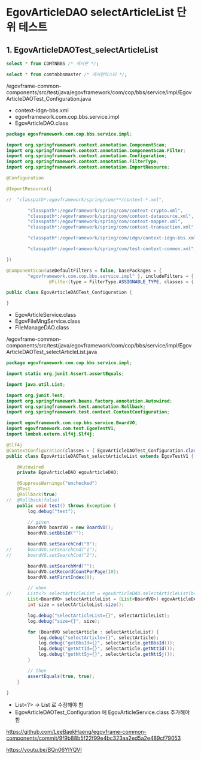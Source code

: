 # EgovArticleDAO selectArticleList 단위 테스트

## 1. EgovArticleDAOTest_selectArticleList

```sql
select * from COMTNBBS /* 게시판 */;

select * from comtnbbsmaster /* 게시판마스터 */;
```

/egovframe-common-components/src/test/java/egovframework/com/cop/bbs/service/impl/EgovArticleDAOTest_Configuration.java

- context-idgn-bbs.xml
- egovframework.com.cop.bbs.service.impl
- EgovArticleDAO.class

```java
package egovframework.com.cop.bbs.service.impl;

import org.springframework.context.annotation.ComponentScan;
import org.springframework.context.annotation.ComponentScan.Filter;
import org.springframework.context.annotation.Configuration;
import org.springframework.context.annotation.FilterType;
import org.springframework.context.annotation.ImportResource;

@Configuration

@ImportResource({

//	"classpath*:egovframework/spring/com/**/context-*.xml",

		"classpath*:/egovframework/spring/com/context-crypto.xml",
		"classpath*:/egovframework/spring/com/context-datasource.xml",
		"classpath*:/egovframework/spring/com/context-mapper.xml",
		"classpath*:/egovframework/spring/com/context-transaction.xml",

		"classpath*:/egovframework/spring/com/idgn/context-idgn-bbs.xml",

		"classpath*:/egovframework/spring/com/test-context-common.xml",

})

@ComponentScan(useDefaultFilters = false, basePackages = {
		"egovframework.com.cop.bbs.service.impl" }, includeFilters = {
				@Filter(type = FilterType.ASSIGNABLE_TYPE, classes = { EgovArticleDAO.class }) })

public class EgovArticleDAOTest_Configuration {

}
```

- EgovArticleService.class
- EgovFileMngService.class
- FileManageDAO.class

/egovframe-common-components/src/test/java/egovframework/com/cop/bbs/service/impl/EgovArticleDAOTest_selectArticleList.java

```java
package egovframework.com.cop.bbs.service.impl;

import static org.junit.Assert.assertEquals;

import java.util.List;

import org.junit.Test;
import org.springframework.beans.factory.annotation.Autowired;
import org.springframework.test.annotation.Rollback;
import org.springframework.test.context.ContextConfiguration;

import egovframework.com.cop.bbs.service.BoardVO;
import egovframework.com.test.EgovTestV1;
import lombok.extern.slf4j.Slf4j;

@Slf4j
@ContextConfiguration(classes = { EgovArticleDAOTest_Configuration.class })
public class EgovArticleDAOTest_selectArticleList extends EgovTestV1 {

	@Autowired
	private EgovArticleDAO egovArticleDAO;

	@SuppressWarnings("unchecked")
	@Test
	@Rollback(true)
//	@Rollback(false)
	public void test() throws Exception {
		log.debug("test");

		// given
		BoardVO boardVO = new BoardVO();
		boardVO.setBbsId("");

		boardVO.setSearchCnd("0");
//		boardVO.setSearchCnd("1");
//		boardVO.setSearchCnd("2");

		boardVO.setSearchWrd("");
		boardVO.setRecordCountPerPage(10);
		boardVO.setFirstIndex(0);

		// when
//		List<?> selectArticleList = egovArticleDAO.selectArticleList(boardVO);
		List<BoardVO> selectArticleList = (List<BoardVO>) egovArticleDAO.selectArticleList(boardVO);
		int size = selectArticleList.size();

		log.debug("selectArticleList={}", selectArticleList);
		log.debug("size={}", size);

		for (BoardVO selectArticle : selectArticleList) {
			log.debug("selectArticle={}", selectArticle);
			log.debug("getBbsId={}", selectArticle.getBbsId());
			log.debug("getNttId={}", selectArticle.getNttId());
			log.debug("getNttSj={}", selectArticle.getNttSj());
		}

		// then
		assertEquals(true, true);
	}

}
```

- List<?> -> List<BoardVO> 로 수정해야 함
- EgovArticleDAOTest_Configuration 에 EgovArticleService.class 추가해야 함

<https://github.com/LeeBaekHaeng/egovframe-common-components/commit/9f9b88b5f22f99e4bc323aa2ed5a2e489cf79053>

<https://youtu.be/BQn06YlYQVI>
